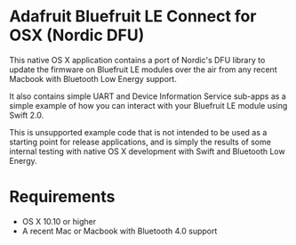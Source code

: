 # Adafruit Bluefruit LE Connect for OSX (Nordic DFU)

This native OS X application contains a port of Nordic's DFU library to update the firmware on Bluefruit LE modules over the air from any recent Macbook with Bluetooth Low Energy support.

It also contains simple UART and Device Information Service sub-apps as a simple example of how you can interact with your Bluefruit LE module using Swift 2.0.

This is unsupported example code that is not intended to be used as a starting point for release applications, and is simply the results of some internal testing with native OS X development with Swift and Bluetooth Low Energy.

# Requirements

- OS X 10.10 or higher
- A recent Mac or Macbook with Bluetooth 4.0 support
